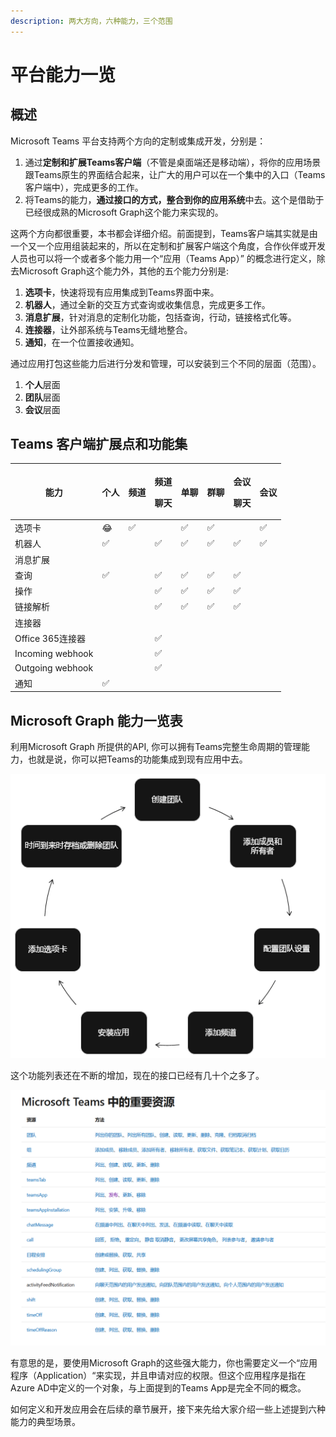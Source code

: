 ```yaml
---
description: 两大方向，六种能力，三个范围
---
```


# 平台能力一览

## 概述

Microsoft Teams 平台支持两个方向的定制或集成开发，分别是：

1. 通过**定制和扩展Teams客户端**（不管是桌面端还是移动端），将你的应用场景跟Teams原生的界面结合起来，让广大的用户可以在一个集中的入口（Teams客户端中），完成更多的工作。
2. 将Teams的能力，**通过接口的方式，整合到你的应用系统**中去。这个是借助于已经很成熟的Microsoft Graph这个能力来实现的。

这两个方向都很重要，本书都会详细介绍。前面提到，Teams客户端其实就是由一个又一个应用组装起来的，所以在定制和扩展客户端这个角度，合作伙伴或开发人员也可以将一个或者多个能力用一个“应用（Teams App）” 的概念进行定义，除去Microsoft Graph这个能力外，其他的五个能力分别是:

1. **选项卡**，快速将现有应用集成到Teams界面中来。
2. **机器人**，通过全新的交互方式查询或收集信息，完成更多工作。
3. **消息扩展**，针对消息的定制化功能，包括查询，行动，链接格式化等。
4. **连接器**，让外部系统与Teams无缝地整合。
5. **通知**，在一个位置接收通知。

通过应用打包这些能力后进行分发和管理，可以安装到三个不同的层面（范围）。

1. **个人**层面
2. **团队**层面
3. **会议**层面

## Teams 客户端扩展点和功能集

| **能力**               | **个人**               | **频道**               | <p><strong>频道</strong></p><p><strong>聊天</strong></p> | **单聊**               | **群聊**               | <p><strong>会议</strong></p><p><strong>聊天</strong></p> | **会议**               |
| -------------------- | -------------------- | -------------------- | ---------------------------------------------------- | -------------------- | -------------------- | ---------------------------------------------------- | -------------------- |
| 选项卡                  | 😂 | :white_check_mark: |                                                      | :white_check_mark: | :white_check_mark: |                                                      | :white_check_mark: |
| 机器人                  | :white_check_mark: |                      | :white_check_mark:                                 | :white_check_mark: | :white_check_mark: | :white_check_mark:                                 | :white_check_mark: |
| 消息扩展                 |                      |                      |                                                      |                      |                      |                                                      |                      |
|     查询               | :white_check_mark: |                      | :white_check_mark:                                 | :white_check_mark: | :white_check_mark: | :white_check_mark:                                 |                      |
|     操作               |                      |                      | :white_check_mark:                                 | :white_check_mark: | :white_check_mark: | :white_check_mark:                                 |                      |
|     链接解析             |                      |                      | :white_check_mark:                                 | :white_check_mark: | :white_check_mark: | :white_check_mark:                                 |                      |
| 连接器                  |                      |                      |                                                      |                      |                      |                                                      |                      |
|     Office 365连接器    |                      |                      | :white_check_mark:                                 |                      |                      |                                                      |                      |
|     Incoming webhook |                      |                      | :white_check_mark:                                 |                      |                      |                                                      |                      |
|     Outgoing webhook |                      |                      | :white_check_mark:                                 |                      |                      |                                                      |                      |
| 通知                   | :white_check_mark: |                      |                                                      |                      |                      |                                                      |                      |

## Microsoft Graph 能力一览表

利用Microsoft Graph 所提供的API, 你可以拥有Teams完整生命周期的管理能力，也就是说，你可以把Teams的功能集成到现有应用中去。

![](<../../.gitbook/assets/图片 6.png>)

这个功能列表还在不断的增加，现在的接口已经有几十个之多了。

![](<../../.gitbook/assets/图片 7.png>)

有意思的是，要使用Microsoft Graph的这些强大能力，你也需要定义一个“应用程序（Application）“来实现，并且申请对应的权限。但这个应用程序是指在Azure AD中定义的一个对象，与上面提到的Teams App是完全不同的概念。

如何定义和开发应用会在后续的章节展开，接下来先给大家介绍一些上述提到六种能力的典型场景。
